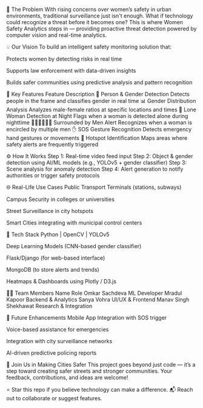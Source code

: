 🚨 The Problem
With rising concerns over women’s safety in urban environments, traditional surveillance just isn't enough.
What if technology could recognize a threat before it becomes one?
This is where Women Safety Analytics steps in — providing proactive threat detection powered by computer vision and real-time analytics.

💡 Our Vision
To build an intelligent safety monitoring solution that:

Protects women by detecting risks in real time

Supports law enforcement with data-driven insights

Builds safer communities using predictive analysis and pattern recognition

🎯 Key Features
Feature	Description
👥 Person & Gender Detection	Detects people in the frame and classifies gender in real time
📊 Gender Distribution Analysis	Analyzes male-female ratios at specific locations and times
🌃 Lone Woman Detection at Night	Flags when a woman is detected alone during nighttime
🧍‍♀️🚶‍♂️🚶‍♂️ Surrounded by Men Alert	Recognizes when a woman is encircled by multiple men
✋ SOS Gesture Recognition	Detects emergency hand gestures or movements
📍 Hotspot Identification	Maps areas where safety alerts are frequently triggered

⚙️ How It Works
Step 1: Real-time video feed input
Step 2: Object & gender detection using AI/ML models (e.g., YOLOv5 + gender classifier)
Step 3: Scene analysis for anomaly detection
Step 4: Alert generation to notify authorities or trigger safety protocols

🌐 Real-Life Use Cases
Public Transport Terminals (stations, subways)

Campus Security in colleges or universities

Street Surveillance in city hotspots

Smart Cities integrating with municipal control centers

🧠 Tech Stack
Python | OpenCV | YOLOv5

Deep Learning Models (CNN-based gender classifier)

Flask/Django (for web-based interface)

MongoDB (to store alerts and trends)

Heatmaps & Dashboards using Plotly / D3.js

👨‍💻 Team Members
Name	Role
Omkar Sachdeva	ML Developer
Mradul Kapoor	Backend & Analytics
Sanya Vohra	UI/UX & Frontend
Manav Singh Shekhawat	Research & Integration

🔮 Future Enhancements
Mobile App Integration with SOS trigger

Voice-based assistance for emergencies

Integration with city surveillance networks

AI-driven predictive policing reports

🤝 Join Us in Making Cities Safer
This project goes beyond just code — it’s a step toward creating safer streets and stronger communities.
Your feedback, contributions, and ideas are welcome!

⭐ Star this repo if you believe technology can make a difference.
📬 Reach out to collaborate or suggest features.
